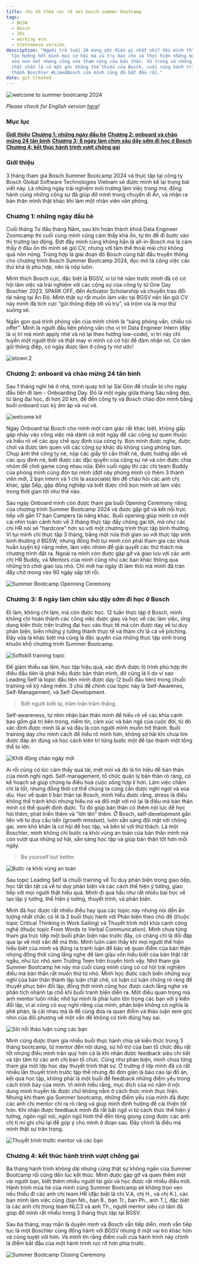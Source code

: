 ```yaml
---
title: cho hè thêm rực rỡ với bosch summer bootcamp
tags:
  - BGSW
  - Bosch
  - 20s
  - working era
  - Vietnamese version
description: "Người trẻ tuổi 20 mong ước điều gì nhất nhỉ? Với mình thì là được
  tận hưởng hết mình mọi cơ hội mà vũ trụ ban cho và thực hiện những mong ước
  vừa non nớt nhưng cũng vừa tham vọng của bản thân. Và trong số những ước mơ đó
  chắc chắn là có một góc không thể thiếu của Bosch, cuối cùng hành trình trở
  thành Boschler #LikeABosch của mình cũng đã bắt đầu rồi."
date: git Created
---
```

![welcome to summer bootcamp 2024](thumbnail.png)

*Please check for English version [here](<https://nnphuyen.netlify.app/blog/add-a-splash-of-color-to-summer-with-bosch-summer-bootcamp>)!*

### **Mục lục**

**[Giới thiệu](#h-giới-thiệu)**
**[Chương 1: những ngày đầu hè](#h-chương-1-những-ngày-đầu-hè)**
**[Chương 2: onboard và chào mừng 24 tân binh](#h-chương-2-onboard-và-chào-mừng-24-tân-binh)**
**[Chương 3: 8 ngày làm chim sâu dậy sớm đi học ở Bosch](#h-chương-3-8-ngày-làm-chim-sâu-dậy-sớm-đi-học-ở-bosch)**
**[Chương 4: kết thúc hành trình vượt chông gai](#h-chương-4-kết-thúc-hành-trình-vượt-chông-gai)**

### Giới thiệu

3 tháng tham gia Bosch Summer Bootcamp 2024 và thực tập tại công ty Bosch Global Software Technologies Vietnam sẽ được mình kể lại trong bài viết này. Là những ngày trải nghiệm môi trường làm việc trong mơ, đồng hành cùng những cộng sự đã giúp đỡ mình trong chuyến đi Ấn, và nhận ra bản thân mình thật khác khi làm một nhân viên văn phòng.

### Chương 1: những ngày đầu hè

Cuối tháng Tư đầu tháng Năm, sau khi hoàn thành khoá Data Engineer Zoomcamp thì cuối cùng mình cũng cảm thấy khá ổn, tự tin để đi bước vào thị trường lao động. Đợt đấy mình cũng không hẳn là all-in-Bosch mà là cảm thấy ở đâu ổn thì mình sẽ gửi CV, nhưng với tâm thế thoải mái chứ không quá nôn nóng. Trùng hợp là giai đoạn đó Bosch cũng bắt đầu truyền thông cho chương trình Bosch Summer Bootcamp 2024, đọc mô tả công việc các thứ khá là phù hợp, nên là nộp luôn. 

Mình thích Bosch cực, đặc biệt là BGSV, vì từ hè năm trước mình đã có cơ hội làm việc và trải nghiệm với các cộng sự của công ty từ One Day Boschler 2023, SPARK OFF, đến Activator Scholarship và chuyến trao đổi tài năng tại Ấn Độ. Mình thật sự rất muốn làm việc tại BGSV nên lần gửi CV này mình đã tích cực “gửi thông điệp tới vũ trụ”, và trộm vía là mọi thứ suông sẻ. 

Ngắn gọn quá trình phỏng vấn của mình chính là “sáng phỏng vấn, chiều có offer”. Mình là người đầu tiên phỏng vấn cho vị trí Data Engineer Intern (đây là vị trí mà mình apply nhé và nó lại theo hướng low-code), vị trí này chỉ tuyển một người thôi và thật may vì mình có cơ hội để đảm nhận nó. Có tâm gửi thông điệp, có ngày được làm ở công ty mơ ước!

![etown 2](2.png "etown 2")

### Chương 2: onboard và chào mừng 24 tân binh

Sau 1 tháng nghỉ hè ở nhà, mình quay trở lại Sài Gòn để chuẩn bị cho ngày đầu tiên đi làm - Onboarding Day. Đó là một ngày giữa tháng Sáu nắng đẹp, từ làng đại học, đi hơn 20 km, để đến công ty và Bosch chào đón mình bằng buổi onboard cực kỳ ấm áp và vui vẻ. 

![welcome kit](3.png "Welcome kit")

Ngày Onboard tại Bosch cho mình một cảm giác rất khác biệt, không gấp gáp nhảy vào công việc mà dành cả một ngày để các cộng sự quen thuộc và hiểu rõ về các quy chế quy định của công ty. Bọn mình được nghe, được chơi và được làm quen với các cộng sự khác dù không cùng phòng ban. Chụp ảnh thẻ công ty nè, nộp các giấy tờ cần thiết nè, được hướng dẫn về các quy định nè, biết được các đặc quyền của cộng sự nè và còn được chia nhóm để chơi game cùng nhau nữa. Đến cuối ngày thì các chị team Buddy của phòng mình cũng đón tụi mình (đợt này phòng mình có thêm 3 thành viên mới, 2 bạn intern và 1 chị là associate) lên để chào hỏi các anh chị khác, gặp Sếp, gặp đồng nghiệp và biết được chỗ bọn mình sẽ làm việc trong thời gian tới như thế nào.

Sau ngày Onboard mình còn được tham gia buổi Opening Ceremony riêng của chương trình Summer Bootcamp 2024 và được gặp gỡ và kết nối trực tiếp với gần 17 bạn Campers tài năng khác. Buổi opening giúp mình có một cái nhìn toàn cảnh hơn về 3 tháng thực tập đầy chông gai tới, mà như các chị HR nói sẽ "hardcore" hơn so với một chương trình thực tập bình thường. Vì tụi mình chỉ thực tập 3 tháng, bằng một nửa thời gian so với thực tập sinh bình thường ở BGSW, nhưng đồng thời tụi mình còn phải tham gia các khoá huấn luyện kỹ năng mềm, làm việc nhóm để giải quyết các thử thách mà chương trình đặt ra. Ngoài ra mình còn được gặp gỡ và giao lưu với các anh chị HR Buddy, và Mentors của mình cũng như các bạn khác thông qua những trò chơi giao lưu nhỏ. Chỉ mới hai ngày đi làm thôi mà mình đã tràn đầy chờ mong vào 90 ngày sắp tới rồi.

![Summer Bootcamp Openning Ceremony](4.png "Summer Bootcamp Opening Ceremony")

### Chương 3: 8 ngày làm chim sâu dậy sớm đi học ở Bosch

Đi làm, không chỉ làm, mà còn được học. 12 tuần thực tập ở Bosch, mình không chỉ hoàn thành các công việc được giao và học về các làm việc, ứng dụng kiến thức trên trường đại học vào thực tế mà còn được dạy về tư duy phản biện, biến những ý tưởng thành thực tế và thậm chí là cả về pitching. Đây vừa là khác biệt mà cũng là đặc quyền của những thực tập sinh trong khuôn khổ chương trình Summer Bootcamp.

![Softskill training topic](5.png "Chủ đề tập huấn Summer Bootcamp 2024")

Để giảm thiểu sai lầm, học tập hiệu quả, xác định được lộ trình phù hợp thì điều đầu tiên là phải hiểu được bản thân mình, đó cũng là lí do vì sao Leading Self là topic đầu tiên mình được dạy (2 buổi đầu tiên) trong chuỗi training về kỹ năng mềm. 3 chủ đề chính của topic này là Self-Awarenes, Self-Management, và Self-Development. 

> Biết người biết ta, trăm trận trăm thắng.

Self-awareness, tự nhìn nhận bản thân mình để hiểu rõ về các khía cạnh bao gồm giá trị bên trong, niềm tin, cảm xúc và bản ngã của cuộc đời, từ đó xác định được mình là ai và đâu là con người mình muốn trở thành. Buổi training dạy cho mình cách để hiểu rõ mình hơn, không sợ hãi khi chưa tìm được đáp án đúng và học cách kiên trì từng bước một để tạo thành một tổng thể to lớn. 

![Khởi động chào ngày mới](6.png "Khởi động chào ngày mới")

Ai rồi cũng có lúc cảm thấy quá tải, mệt mỏi và đó là tín hiệu để bản thân của mình nghỉ ngơi. Self-management, tổ chức quản lý bản thân rõ ràng, có kế hoạch sẽ giúp chúng ta điều hoà cuộc sống hợp lí hơn. Làm việc chăm chỉ là tốt, nhưng đồng thời cơ thể chúng ta cũng cần được nghỉ ngơi và xoa dịu. Học về quản lí bản thân tại Bosch, mình hiểu được rằng, stress là điều không thể tránh khỏi nhưng hiểu nó và đối mặt với nó lại là điều mà bản thân mình có thể quyết định được. Từ đó giúp bản thân có thêm nội lực để học hỏi thêm, phát triển thêm và “lớn lên” thêm. Ở Bosch, self-development gắn liền với tư duy cầu tiến (growth mindset), luôn sẵn sàng đối mặt với chông gai, xem khó khăn là cơ hội để học tập, và bền bỉ với thử thách. Là một Boschler, mình không chỉ bước ra khỏi vùng an toàn của bản thân mình mà còn vượt qua những sợ hãi, sẵn sàng học tập và giúp bản thân tốt hơn mỗi ngày. 

> Be yourself but better.

![Bước ra khỏi vùng an toàn](summer-bootcamp.png "Bước ra khỏi vùng an toàn")

Sau topic Leading Self là chuỗi training về Tư duy phản biện trong giao tiếp, học tất tần tật cả về tư duy phản biện và các cách thể hiện ý tưởng, giao tiếp với mọi người thật hiểu quả. Mình đi qua hầu như rất nhiều bài học về tạo lập ý tưởng, thể hiện ý tưởng, thuyết trình, và phản biện.

Mình đã học được rất nhiều điều hay qua các topic này nhưng nói đến ấn tượng nhất chắc có lẽ là 2 buổi thực hành với Phản biện theo chủ đề (thuộc topic Critical Thinking in Work Sailing) và Thuyết trình một khía cạnh công nghệ (thuộc topic From Words to Verbal Communication). Mình chưa từng tham gia trực tiếp một buổi phản biện nào trước đây, có chăng chỉ là đối đáp qua lại về một vấn đề mà thôi. Mình luôn cảm thấy khi mọi người thể hiện hiểu biêt của mình và đứng ra tranh luận để bảo vệ quan điểm của bản thân nhưng đồng thời cũng lắng nghe để làm giàu vốn hiểu biết của bản thật rất ngầu, như lúc nhỏ xem Trường Teen trên truyền hình vậy. Nhờ tham gia Summer Bootcamp hè này mà cuối cùng mình cũng có cơ hội trải nghiệm điều mà bản thân rất muốn thử từ nhỏ. Mình học được cách biến những suy nghĩ của bản thân thành lập luận chặt chẽ, có luận cứ luận chứng rõ ràng để thuyết phục bên đối lập, đồng thời mình cũng học được cách lắng nghe và phân tích nhanh tại chỗ khi buổi tranh biện diễn ra. Một điều quan trọng mà anh mentor luôn nhắc nhở tụi mình là phải luôn tôn trọng các bạn với ý kiến đối lập, vì ai cũng có suy nghĩ riêng của mình, phản biện không có nghĩa là phê phán, là cãi nhau mà là để cùng đưa ra quan điểm và thảo luận xem góc nhìn của đối phương về một vấn đề không có tính đúng hay sai. 

![Sôi nổi thảo luận cùng các bạn](8.png "Sôi nổi thảo luận cùng các bạn")

Mình cũng được tham gia nhiều buổi thực hành chia sẻ kiến thức trong 3 tháng bootcamp, từ mentor đến nội dung, sự hỗ trợ của ban tổ chức đều rất tốt nhưng điều mình trân quý hơn cả là khi nhận được feedback siêu chi tiết và tận tâm từ các anh chị ban tổ chức. Cũng như phản biện, mình chưa từng tham gia một lớp học dạy thuyết trình thật sự. Ở trường ở lớp mình đã có rất nhiều lần thuyết trình trước tập thể nhưng đó đơn giản là báo cáo lại đồ án, kết quả học tập, không phải là một buổi để feedback những điểm yếu trong cách trình bày của mình. Vì mình hiểu rằng, mục đích của nó nằm ở nội dung mình truyền tải được chứ không nằm ở cách thức mình thực hiện. Nhưng khi tham gia Summer bootcamp, những điểm yếu của mình đã được các anh chị mentor chỉ ra rõ ràng và giúp mình định hướng để cải thiện tốt hơn. Khi nhận được feedback mình đã rất bất ngờ vì từ cách thức thể hiện ý tưởng, ngôn ngữ nói, ngôn ngữ hình thể đến tông giọng cũng được các anh chị tỉ mỉ ghi chú lại để góp ý cho mình ở đoạn sau. Đây chính là điều mà mình thật sự trân trọng. 

![Thuyết trình trước mentor và các bạn](9.png "Thuyết trình trước mentor và các bạn")

### Chương 4: kết thúc hành trình vượt chông gai

Ba tháng hành trình không dài nhưng cũng thật sự không ngắn của Summer Bootcamp rồi cũng đến lúc kết thúc. Mình được gặp gỡ và quen thêm một vài người bạn, biết thêm nhiều người tài giỏi và học được rất nhiều điều mới. Hành trình mùa hè của mình cùng  Summer Bootcamp sẽ không trọn vẹn nếu thiếu đi các anh chị team HR (đặc biệt là chị V.A, chị H., và chị K.), các bạn mình làm việc cùng (bạn Nh., bạn B., bạn Tr., bạn Ph., anh T.), đặc biệt là các anh chị trong team NLC3 và anh Th., người mentor siêu có tâm đã giúp đỡ mình rất nhiều trong 3 tháng thực tập tại BGSV. 

Sau ba tháng, may mắn là duyên mình và Bosch vẫn tiếp diễn, mình vẫn tiếp tục là một Boschler cùng đồng hành với BGSV nhưng ở một vai trò khác hơn và cũng tuyệt vời hơn. Và mình tin rằng điểm cuối của hành trình này chính là điểm bắt đầu của một hành trình rực rỡ hơn phía trước.

![Summer Bootcamp Closing Ceremony](10.png "Summer Bootcamp Closing Ceremony")
